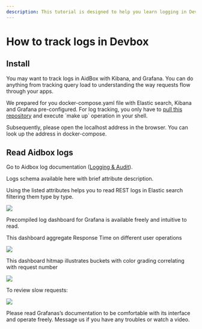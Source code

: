 ```yaml
---
description: This tutorial is designed to help you learn logging in DevBox
---
```


# How to track logs in Devbox

## **Install** 

You may want to track logs in AidBox with Kibana, and Grafana. You can do anything from tracking query load to understanding the way requests flow through your apps.   


We prepared for you docker-compose.yaml file with Elastic search, Kibana and Grafana pre-configured. For log tracking, you only have to [pull this repository](https://github.com/Aidbox/devbox/blob/master/docker-compose.yaml) and execute \`make up\` operation in your shell.   


Subsequently, please open the localhost address in the browser. You can look up the address in docker-compose.

## **Read Aidbox logs**

Go to Aidbox log documentation \([Logging & Audit](https://docs.aidbox.app/core-modules/logging-and-audit)\). 

Logs schema available here with brief attribute description.

Using the listed attributes helps you to read REST logs in Elastic search filtering them type by type.

![](https://lh6.googleusercontent.com/1_PUH_bkKReTpwovwgyrLHIJe44x4RK4tZDIwRqSPeSbAwONsGiDqA7HDA8cV-JhH4nN8kFEzD5DarDOfDGsTGCHUFxjWi9_LlX8XIzjjuAwq7uv9uEXQ5DZ7BKF7JRODu7pX5lh)

Precompiled log dashboard for Grafana is available freely and intuitive to read.  


This dashboard aggregate Response Time on different user operations

![](https://lh5.googleusercontent.com/SFFHXVdIj6WP3afHK5sHtDaWmFSVC15Mez7gWxYde1_ozuOWluL47gsaCgiUK8ia6wiVVyM3vEU8JUFOM2NDAx5n-BaHc0pGZpUjL2M0jWXV5Y1Z6-HLEPfMZgHojX-NVLEDn3bn)

This dashboard hitmap illustrates buckets with color grading correlating with request number

![](https://lh4.googleusercontent.com/HJ3REI80wduTt7AeKYO_tQ4Ge7l1CBgTr5lLLBY4C-ydJhlZNu6RQKtoZCoSp-rlubzBXpt1kwCRm9XBD_zehSyAuYgZHrR1IIDj4TBnwALjzao7Smv7GuKoUty1PyRc4O_KSD_o)

To review slow requests:

![](https://lh3.googleusercontent.com/Iqs6Z1YYLwgMEiVwTQ0ZR7aMLf0TSER05uEQwqzOOBC2ya8bXzlPrXgSpFl6sLvPyt_fdWiaTr8OrFldJmv3TkvZRqVl3b5PGO5O3B70ZsKacRJB_Epwyoj__5LMBFrGIhm4ebXV)

Please read Grafanas’s documentation to be comfortable with its interface and operate freely. Message us if you have any troubles or watch a video.  


